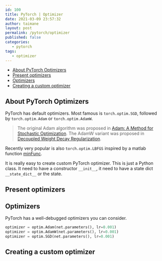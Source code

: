```yaml
---
id: 100
title: PyTorch | Optimizer
date: 2021-03-09 23:57:32
author: taimane
layout: post
permalink: /pytorch/optimizer
published: false
categories:
   - pytorch
tags:
   - optimizer
---
```

<script type="text/x-mathjax-config">
    MathJax.Hub.Config({
      tex2jax: {
        skipTags: ['script', 'noscript', 'style', 'textarea', 'pre'],
        inlineMath: [['$','$']]
      }
    });
</script>
<script src="https://cdn.mathjax.org/mathjax/latest/MathJax.js?config=TeX-AMS-MML_HTMLorMML" type="text/javascript"></script>

- [About PyTorch Optimizers](#about-pytorch-optimizers)
- [Present optimizers](#present-optimizers)
- [Optimizers](#optimizers)
- [Creating a custom optimizer](#creating-a-custom-optimizer)

## About PyTorch Optimizers

PyTorch has default optimizers. Most famous is `torch.optim.SGD`, followed by `torch.optim.Adam` or 
`torch.optim.AdamW`.
>The original Adam algorithm was proposed in [Adam: A Method for Stochastic Optimization](href="https://arxiv.org/abs/1412.6980). The AdamW variant was proposed in [Decoupled Weight Decay Regularization](https://arxiv.org/abs/1711.05101).

Recently very popular is also `torch.optim.LBFGS` inspired by a matlab function [minFunc](https://www.cs.ubc.ca/~schmidtm/Software/minFunc.html).


It is really easy to create custom PyTorch optimizer. This is just a Python class.
It need to have a constructor `__init__`, it need to have a state dict `__state_dict__` or the state.

## Present optimizers

## Optimizers


PyTorch has a well-debugged optimizers you can consider.

```python
optimizer = optim.Adam(net.parameters(), lr=0.001)
optimizer = optim.AdamW(net.parameters(), lr=0.001)
optimizer = optim.SGD(net.parameters(), lr=0.001)
```
## Creating a custom optimizer

